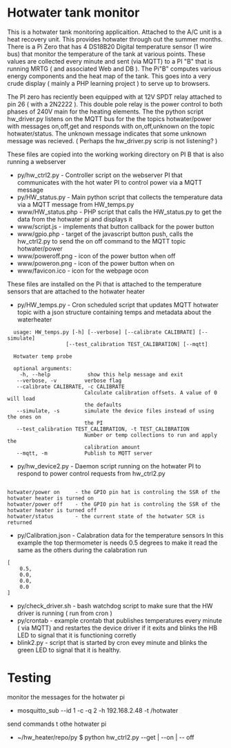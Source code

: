 # Hotwater tank monitor

This is a hotwater tank monitoring applicaition. Attached to the A/C unit is a heat recovery unit. This provides hotwater through out the summer months. There is a Pi Zero that has 4 DS18B20 Digital temperature sensor (1 wire bus) that monitor the temperature of the tank at various points. These values are collected every minute and sent (via MQTT) to a PI "B" that is running MRTG ( and associated Web and DB ). The Pi"B" computes various energy components and the heat map of the tank. This goes into a very crude display ( mainly a PHP learning project ) to serve up to browsers.

The PI zero has reciently been equipped with at 12V SPDT relay attached to pin 26 ( with a 2N2222 ). This double pole relay is the power control to both phases of 240V main for the heating elements. The the python script hw_driver.py listens on the MQTT bus for the the topics hotwater/power with messages on,off,get and responds with on,off,unknown on the topic hotwater/status. The unknown message indicates that some unknown message was recieved. ( Perhaps the hw_driver.py scrip is not listening? )

These files are copied into the working working directory on PI B that is also running a webserver


- py/hw_ctrl2.py - Controller script on the webserver PI that communicates with the hot water PI to control power via a MQTT message
- py/HW_status.py - Main python script that collects the temperature data via a MQTT message from HW_temps.py
- www/HW_status.php - PHP script that calls the HW_status.py to get the data from the hotwater pi and displays it
- www/script.js - implements that button callback for the power button
- www/gpio.php  - target of the javascript button push, calls the hw_ctrl2.py to send the on off command to the MQTT topic hotwater/power
- www/poweroff.png - icon of the power button when off
- www/poweron.png - icon of the power button when on
- www/favicon.ico - icon for the webpage ocon



These files are installed on the Pi that is attached to the temperature sensors that are attached to the hotwater heater

- py/HW_temps.py - Cron scheduled script that updates MQTT hotwater topic with a json structure containing temps and metadata about the waterheater
```
  usage: HW_temps.py [-h] [--verbose] [--calibrate CALIBRATE] [--simulate]
                   [--test_calibration TEST_CALIBRATION] [--mqtt]

  Hotwater temp probe
  
  optional arguments:
    -h, --help            show this help message and exit
   --verbose, -v         verbose flag
   --calibrate CALIBRATE, -c CALIBRATE
                         Calculate calibration offsets. A value of 0 will load
                         the defaults
   --simulate, -s        simulate the device files instead of using the ones on
                         the PI
   --test_calibration TEST_CALIBRATION, -t TEST_CALIBRATION
                         Number or temp collections to run and apply the
                         calibration amount
   --mqtt, -m            Publish to MQTT server
```
- py/hw_device2.py - Daemon script running on the hotwater PI to respond to power control requests from hw_ctrl2.py
```It listens continously for the MQtt hotwater/power topic for these messages:

hotwater/power on     - the GPIO pin hat is controling the SSR of the hotwater heater is turned on
hotwater/power off    - the GPIO pin hat is controling the SSR of the hotwater heater is turned off
hotwater/status       - the current state of the hotwater SCR is returned
```
- py/Calibration.json - Calabration data for the temperature sensors In this example the top thermometer is needs 0.5 degrees to make it read the same as the others during the calabration run 
```
[
    0.5,
    0.0,
    0.0,
    0.0
]
```
- py/check_driver.sh - bash watchdog script to make sure that the HW driver is running ( run from cron ) 
- py/crontab - example crontab that publishes temperatures every minute ( via MQTT) and restartes the device driver if it exits and blinks the HB LED to signal that it is functioning corretly 
- blink2.py - script that is started by cron evey minute and blinks the green LED to signal that it is healthy.  

# Testing 

monitor the messages for the hotwater pi 
- mosquitto_sub --id 1  -c -q 2 -h 192.168.2.48 -t /hotwater

send commands t othe hotwater pi 
- ~/hw_heater/repo/py $ python hw_ctrl2.py --get | --on | -- off 
